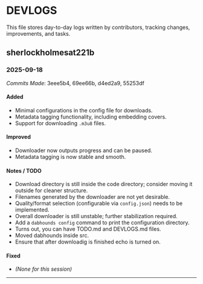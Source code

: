 # DEVLOGS
This file stores day-to-day logs written by contributors, tracking changes, improvements, and tasks.

## sherlockholmesat221b

### 2025-09-18
*Commits Made*: 3eee5b4, 69ee66b, d4ed2a9, 55253df

#### Added
- Minimal configurations in the config file for downloads.
- Metadata tagging functionality, including embedding covers.
- Support for downloading `.m3u8` files.

#### Improved
- Downloader now outputs progress and can be paused.
- Metadata tagging is now stable and smooth.

#### Notes / TODO
- Download directory is still inside the code directory; consider moving it outside for cleaner structure.
- Filenames generated by the downloader are not yet desirable.
- Quality/format selection (configurable via `config.json`) needs to be implemented.
- Overall downloader is still unstable; further stabilization required.
- Add a `dabhounds config` command to print the configuration directory.
- Turns out, you can have TODO.md and DEVLOGS.md files.
- Moved dabhounds inside src.
- Ensure that after downloadig is finished echo is turned on.
#### Fixed
- *(None for this session)*

---
